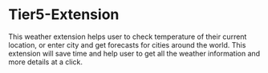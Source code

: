 # Tier5-Extension
This weather extension helps user to check temperature of their current location, or enter city and get forecasts for cities around the world. 
This extension  will save time and help user to get all the weather information and more details at a click.
